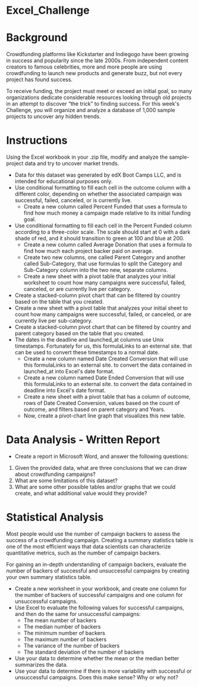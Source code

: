 # Excel_Challenge

# Background
Crowdfunding platforms like Kickstarter and Indiegogo have been growing in success and popularity since the late 2000s. From independent content creators to famous celebrities, more and more people are using crowdfunding to launch new products and generate buzz, but not every project has found success.

To receive funding, the project must meet or exceed an initial goal, so many organizations dedicate considerable resources looking through old projects in an attempt to discover “the trick” to finding success. For this week's Challenge, you will organize and analyze a database of 1,000 sample projects to uncover any hidden trends.

# Instructions 
Using the Excel workbook in your .zip file, modify and analyze the sample-project data and try to uncover market trends.
- Data for this dataset was generated by edX Boot Camps LLC, and is intended for educational purposes only.
- Use conditional formatting to fill each cell in the outcome column with a different color, depending on whether the associated campaign was successful, failed, canceled, or is currently live.
  - Create a new column called Percent Funded that uses a formula to find how much money a campaign made relative to its initial funding goal.
- Use conditional formatting to fill each cell in the Percent Funded column according to a three-color scale. The scale should start at 0 with a dark shade of red, and it should transition to green at 100 and blue at 200.
  - Create a new column called Average Donation that uses a formula to find how much each project backer paid on average.
  - Create two new columns, one called Parent Category and another called Sub-Category, that use formulas to split the Category and Sub-Category column into the two new, separate columns.
  - Create a new sheet with a pivot table that analyzes your initial worksheet to count how many campaigns were successful, failed, canceled, or are currently live per category.
- Create a stacked-column pivot chart that can be filtered by country based on the table that you created.
- Create a new sheet with a pivot table that analyzes your initial sheet to count how many campaigns were successful, failed, or canceled, or are currently live per sub-category.
- Create a stacked-column pivot chart that can be filtered by country and parent category based on the table that you created.
- The dates in the deadline and launched_at columns use Unix timestamps. Fortunately for us, this formulaLinks to an external site. that can be used to convert these timestamps to a normal date.
  - Create a new column named Date Created Conversion that will use this formulaLinks to an external site. to convert the data contained in launched_at into Excel's date format.
  - Create a new column named Date Ended Conversion that will use this formulaLinks to an external site. to convert the data contained in deadline into Excel's date format.
  - Create a new sheet with a pivot table that has a column of outcome, rows of Date Created Conversion, values based on the count of outcome, and filters based on parent category and Years.
  - Now, create a pivot-chart line graph that visualizes this new table.
 
# Data Analysis - Written Report
- Create a report in Microsoft Word, and answer the following questions:
1. Given the provided data, what are three conclusions that we can draw about crowdfunding campaigns?
2. What are some limitations of this dataset?
3. What are some other possible tables and/or graphs that we could create, and what additional value would they provide?

# Statistical Analysis 
Most people would use the number of campaign backers to assess the success of a crowdfunding campaign. Creating a summary statistics table is one of the most efficient ways that data scientists can characterize quantitative metrics, such as the number of campaign backers.

For gaining an in-depth understanding of campaign backers, evaluate the number of backers of successful and unsuccessful campaigns by creating your own summary statistics table.
- Create a new worksheet in your workbook, and create one column for the number of backers of successful campaigns and one column for unsuccessful campaigns.
- Use Excel to evaluate the following values for successful campaigns, and then do the same for unsuccessful campaigns:
  - The mean number of backers
  - The median number of backers
  - The minimum number of backers
  - The maximum number of backers
  - The variance of the number of backers
  - The standard deviation of the number of backers
- Use your data to determine whether the mean or the median better summarizes the data.
- Use your data to determine if there is more variability with successful or unsuccessful campaigns. Does this make sense? Why or why not?
